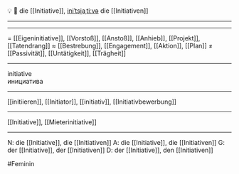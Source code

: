 💡 🔴 die [[Initiative]], [iniˈtsi̯aˌtiːvə](https://youglish.com/pronounce/Initiative/german)
die [[Initiativen]]

---


---
= [[Eigeninitiative]], [[Vorstoß]], [[Anstoß]], [[Anhieb]], [[Projekt]], [[Tatendrang]]
≈ [[Bestrebung]], [[Engagement]], [[Aktion]], [[Plan]]
≠ [[Passivität]], [[Untätigkeit]], [[Trägheit]]

---
initiative  
инициатива

---
[[initiieren]], [[Initiator]], [[initiativ]], [[Initiativbewerbung]]

---
[[Initiative]], [[Mieterinitiative]]


---
N: die [[Initiative]], die [[Initiativen]]
A: die [[Initiative]], die [[Initiativen]]
G: der [[Initiative]], der [[Initiativen]]
D: der [[Initiative]], den [[Initiativen]]

#Feminin 